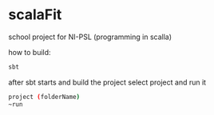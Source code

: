 # scalaFit

school project for NI-PSL (programming in scalla)

how to build:

```bash
sbt
```

after sbt starts and build the project select project and run it
```bash
project (folderName)
~run
```
